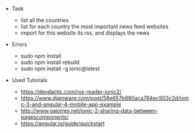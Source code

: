 - Task 
  - list all the countries 
  - list for each country the most important news feed websites
  - import for this website its rss, and displays the news
    
- Errors
  - sudo npm install
  - sudo npm install rebuild
  - sudo npm install -g ionic@latest
  
 - Used Tutorials 
    - https://devdactic.com/rss-reader-ionic2/
    - https://www.djamware.com/post/58e657b680aca764ec903c2d/ionic-3-and-angular-4-mobile-app-example
    - http://www.gajotres.net/ionic-2-sharing-data-between-pagescomponents/
    - https://angular.io/guide/quickstart
    
  
